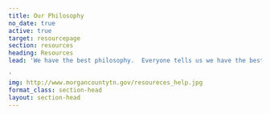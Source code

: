 ```yaml
---
title: Our Philosophy
no_date: true
active: true
target: resourcepage
section: resources
heading: Resources
lead: 'We have the best philosophy.  Everyone tells us we have the best philosophy.

'
img: http://www.morgancountytn.gov/resoureces_help.jpg
format_class: section-head
layout: section-head
---
```


